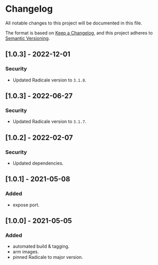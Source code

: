 # Changelog

All notable changes to this project will be documented in this file.

The format is based on [Keep a Changelog](https://keepachangelog.com/en/1.0.0/),
and this project adheres to [Semantic Versioning](https://semver.org/spec/v2.0.0.html).

## [1.0.3] - 2022-12-01

### Security

- Updated Radicale version to `3.1.8`.

## [1.0.3] - 2022-06-27

### Security

- Updated Radicale version to `3.1.7`.

## [1.0.2] - 2022-02-07

### Security

- Updated dependencies.

## [1.0.1] - 2021-05-08

### Added

- expose port.

## [1.0.0] - 2021-05-05

### Added

- automated build & tagging.
- arm images.
- pinned Radicale to major version.
